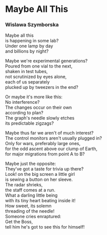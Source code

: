# Maybe All This  
  
### Wislawa Szymborska  
  
Maybe all this  
is happening in some lab?  
Under one lamp by day  
and billions by night?  
  
Maybe we're experimental generations?  
Poured from one vial to the next,  
shaken in test tubes,  
not scrutinized by eyes alone,  
each of us separately  
plucked up by tweezers in the end?  
  
Or maybe it's more like this:  
No interference?  
The changes occur on their own  
according to plan?  
The graph's needle slowly etches  
its predictable zigzags?  
  
Maybe thus far we aren't of much interest?  
The control monitors aren't usually plugged in?  
Only for wars, preferably large ones,  
for the odd ascent above our clump of Earth,  
for major migrations from point A to B?  
  
Maybe just the opposite:  
They've got a taste for trivia up there?  
Look! on the big screen a little girl  
is sewing a button on her sleeve.  
The radar shrieks,  
the staff comes at a run.  
What a darling little being  
with its tiny heart beating inside it!  
How sweet, its solemn  
threading of the needle!  
Someone cries enraptured:  
Get the Boss,  
tell him he's got to see this for himself!  
  
